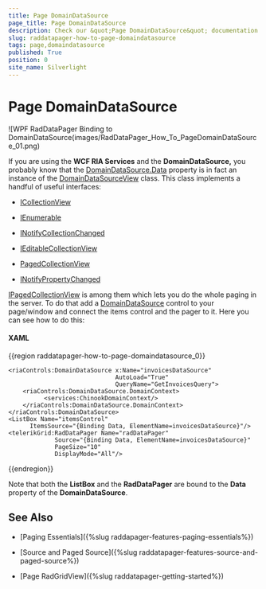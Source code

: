 ```yaml
---
title: Page DomainDataSource
page_title: Page DomainDataSource
description: Check our &quot;Page DomainDataSource&quot; documentation article for the RadDataPager {{ site.framework_name }} control.
slug: raddatapager-how-to-page-domaindatasource
tags: page,domaindatasource
published: True
position: 0
site_name: Silverlight
---
```


# Page DomainDataSource


 ![WPF RadDataPager Binding to DomainDataSource(images/RadDataPager_How_To_PageDomainDataSource_01.png)

If you are using the __WCF RIA Services__ and the __DomainDataSource,__ you probably know that the [DomainDataSource.Data](http://msdn.microsoft.com/en-us/library/system.windows.controls.domaindatasource.data%28VS.91%29.aspx) property is in fact an instance of the [DomainDataSourceView](http://msdn.microsoft.com/en-us/library/system.windows.controls.ria.domaindatasourceview%28VS.91%29.aspx) class. This class implements a handful of useful interfaces:

* [ICollectionView](http://msdn.microsoft.com/en-us/library/system.componentmodel.icollectionview.aspx)

* [IEnumerable](http://msdn.microsoft.com/en-us/library/system.collections.ienumerable.aspx)

* [INotifyCollectionChanged](http://msdn.microsoft.com/en-us/library/system.collections.specialized.inotifycollectionchanged.aspx)

* [IEditableCollectionView](http://msdn.microsoft.com/en-us/library/system.componentmodel.ieditablecollectionview.aspx)

* [PagedCollectionView](http://msdn.microsoft.com/en-us/library/system.componentmodel.ipagedcollectionview%28VS.95%29.aspx)

* [INotifyPropertyChanged](http://msdn.microsoft.com/en-us/library/system.componentmodel.inotifypropertychanged.aspx)

[IPagedCollectionView](http://msdn.microsoft.com/en-us/library/system.componentmodel.ipagedcollectionview%28VS.95%29.aspx) is among them which lets you do the whole paging in the server. To do that add a [DomainDataSource](http://msdn.microsoft.com/en-us/library/system.windows.controls.domaindatasource%28VS.91%29.aspx) control to your page/window and connect the items control and the pager to it. Here you can see how to do this:

#### __XAML__
{{region raddatapager-how-to-page-domaindatasource_0}}

	<riaControls:DomainDataSource x:Name="invoicesDataSource"
	                              AutoLoad="True"
	                              QueryName="GetInvoicesQuery">
	    <riaControls:DomainDataSource.DomainContext>
	          <services:ChinookDomainContext/>
	    </riaControls:DomainDataSource.DomainContext>
	</riaControls:DomainDataSource>
	<ListBox Name="itemsControl"
	      ItemsSource="{Binding Data, ElementName=invoicesDataSource}"/>
	<telerikGrid:RadDataPager Name="radDataPager"
	             Source="{Binding Data, ElementName=invoicesDataSource}"
	             PageSize="10"
	             DisplayMode="All"/>
{{endregion}}



Note that both the __ListBox__ and the __RadDataPager__ are bound to the __Data__ property of the __DomainDataSource__. 

## See Also

 * [Paging Essentials]({%slug raddapager-features-paging-essentials%})

 * [Source and Paged Source]({%slug raddatapager-features-source-and-paged-source%})

 * [Page RadGridView]({%slug raddatapager-getting-started%})
